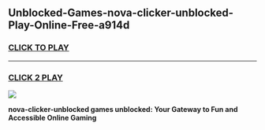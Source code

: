
## Unblocked-Games-nova-clicker-unblocked-Play-Online-Free-a914d
<h3>
<a href="https://premium76.site?title=nova-clicker-unblocked&ref=26A">CLICK TO PLAY</a></h3>
<hr>

<h3>
<a href="https://premium76.site?title=nova-clicker-unblocked&ref=26A">CLICK 2 PLAY</a>
  
</h3>

<a href="https://premium76.site?title=nova-clicker-unblocked&ref=26A"><img src="https://clearcache.store/games.png"></a>


**nova-clicker-unblocked games unblocked: Your Gateway to Fun and Accessible Online Gaming**
